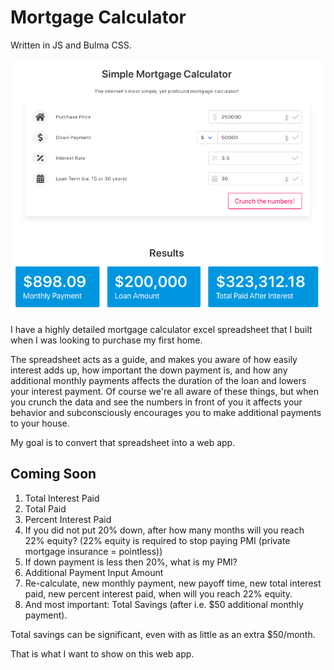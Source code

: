 # Mortgage Calculator

Written in JS and Bulma CSS.

![Screenshot](demo.png)

I have a highly detailed mortgage calculator excel spreadsheet that I built when I was looking to purchase my first home. 

The spreadsheet acts as a guide, and makes you aware of how easily interest adds up, how important the down payment is, and how any additional monthly payments affects the duration of the loan and lowers your interest payment. Of course we're all aware of these things, but when you crunch the data and see the numbers in front of you it affects your behavior and subconsciously encourages you to make additional payments to your house. 

My goal is to convert that spreadsheet into a web app. 

## Coming Soon
1. Total Interest Paid
2. Total Paid
3. Percent Interest Paid
4. If you did not put 20% down, after how many months will you reach 22% equity? (22% equity is required to stop paying PMI (private mortgage insurance = pointless))
5. If down payment is less then 20%, what is my PMI?
6. Additional Payment Input Amount
7. Re-calculate, new monthly payment, new payoff time, new total interest paid, new percent interest paid, when will you reach 22% equity.
8. And most important: Total Savings (after i.e. $50 additional monthly payment). 

Total savings can be significant, even with as little as an extra $50/month. 

That is what I want to show on this web app. 

